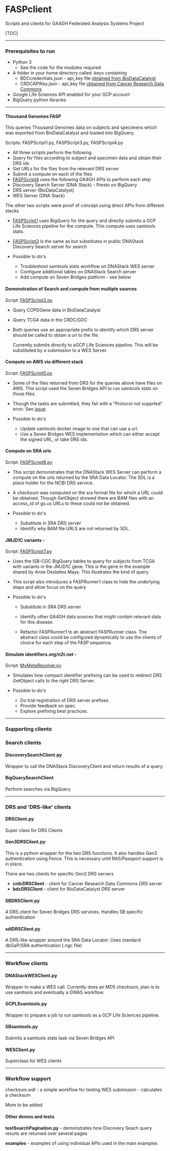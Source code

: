 # FASPclient
 Scripts and clients for GA4GH Federated Analysis Systems Project

[TOC]



------

### **Prerequisites to run**

- Python 3
  - See the code for the modules required
- A folder in your home directory called .keys containing
  - BDCcredentials.json - api_key file [obtained from BioDataCatalyst](https://gen3.biodatacatalyst.nhlbi.nih.gov/identity)
  - CRDCAPIKey.json - api_key file [obtained from Cancer Research Data Commons](https://nci-crdc.datacommons.io/identity)
- Google Life Sciences API enabled for your GCP account
- BigQuery python libraries

------

#### Thousand Genomes FASP

This queries Thousand Genomes data on subjects and specimens which was exported from BioDataCatalyst and loaded into BigQuery.

Scripts: FASPScript1.py, FASPScript3.py, FASPScript4.py

- All three scripts perform the following
 - Query for files according to subject and specimen data and obtain their DRS ids
 - Get URLs for the files from the relevant DRS server
 - Submit a compute on each of the files
- [FASPScript4](https://github.com/ianfore/FASPclient/blob/master/FASPScript4.py) uses the following GA4GH APIs to perform each step
 - Discovery Search Server (DNA Stack) - Presto on BigQuery
 - DRS server (BioDataCatalyst)
 - WES Server (DNA Stack)

The other two scripts were proof of concept using direct APIs from different stacks
 - [FASPScript1](https://github.com/ianfore/FASPclient/blob/master/FASPScript1.py) uses BigQuery for the query and directly submits a GCP Life Sciences pipeline for the compute. This compute uses samtools stats.
 - [FASPScript3](https://github.com/ianfore/FASPclient/blob/master/FASPScript3.py) is the same as but substitutes in public DNAStack Discovery Search server for search

- Possible to do's

  - Troubleshoot samtools stats workflow on DNAStack WES server 
  - Configure additional tables on DNAStack Search server 
  - Add compute on Seven Bridges platform - see below

#### Demonstration of Search and compute from multiple sources 

Script: [FASPScript2.py](https://github.com/ianfore/FASPclient/blob/master/FASPScript2.py)


- Query COPDGene data in BioDataCatalyst

- Query TCGA data in the CRDC/GDC

- Both queries use an appropriate prefix to identify which DRS server should be called to obtain a url to the file.

  Currently submits directly to aGCP Life Sciences pipeline. This will be substituted by a submission to a WES Server.

#### Compute on AWS via different stack 

Script: [FASPScript5.py](https://github.com/ianfore/FASPclient/blob/master/FASPScript5.py)


- Some of the files returned from DRS for the queries above have files on AWS. This script used the Seven Bridges API to run samtools stats on those files.
- Though the tasks are submitted, they fail with a "Protocol not supprted" error.  See [issue](https://github.com/ga4gh/cloud-interop-testing/issues/109).
- Possible to do's

  - Update samtools docker image to one that can use a url.
  - Use a Seven Bridges WES implementation which can either accept the signed URL, or take DRS ids.

#### Compute on SRA urls 

Script: [FASPScript6.py](https://github.com/ianfore/FASPclient/blob/master/FASPScript6.py)


- This script demonstrates that the DNAStack WES Server can perform a compute on the urls returned by the SRA Data Locator. The SDL is a place holder for the NCBI DRS service.
- A checksum was computed on the sra format file for which a URL could be obtained. Though GetObject showed there are BAM files with an access_id of gs.us URLs to these could not be obtained.
- Possible to do's

  - Substitute in SRA DRS server
  - Identify why BAM file URLS are not returned by SDL.

####  JMJD1C variants - 

Script: [FASPScript7.py](https://github.com/ianfore/FASPclient/blob/master/FASPScript7.py)


- Uses the ISB-CGC BigQuery tables to query for subjects from TCGA with variants in the JMJD1C gene.  This is the gene in the example shared by Anne Deslattes Mays. This illustrates the kind of query 

- This script also introduces a FASPRunner1 class to hide the underlying steps and allow focus on the query

- Possible to do's


  - Substitute in SRA DRS server

  - Identify other GA4GH data sources that might contain relevant data for this disease.

  - Refactor FASPRunner1 to an abstract FASPRunner class. The abstract class could be configured dynamically to use the clients of choice for each step of the FASP sequence.

    

####  Simulate identifiers.org/n2t.net - 

Script: [MyMetaResolver.py](https://github.com/ianfore/FASPclient/blob/master/FASPScript7.py)


- Simulates how compact identifier prefixing can be used to redirect DRS GetObject calls to the right DRS Server.
- Possible to do's

  - Do trial registration of DRS server prefixes
  - Provide feedback on spec.
  - Explore prefixing best practices.

------

### **Supporting clients**

### **Search clients**

#### DiscoverySearchClient.py

Wrapper to call the DNAStack DiscoveryClient and return results of a query.

#### BigQuerySearchClient

Perform searches via BigQuery

------

### **DRS and 'DRS-like' clients**

#### DRSClient.py

Super class for DRS Clients

#### **Gen3DRSClient.py**

This is a python wrapper for the two DRS functions. It also handles Gen3 authentication using Fence. This is necessary until RAS/Passport support is in place.

There are two clients for specific Gen3 DRS servers

- **crdcDRSClient** - client for Cancer Research Data Commons DRS server
- **bdcDRSClient** - client for BioDataCatalyst DRS server

#### SBDRSClient.py

A DRS client for Seven Bridges DRS services. Handles SB specific authentication

#### sdlDRSClient.py

A DRS-like wrapper around the SRA Data Locator. Uses standard dbGaP/SRA authentication (.ngc file)

------



### Workflow clients

#### DNAStackWESClient.py

Wrapper to make a WES call. Currently does an MD5 checksum, plan is to use samtools and eventually a GWAS workflow. 

#### **GCPLSsamtools.py**

Wrapper to prepare a job to run samtools as a GCP Life Sciences pipeline. 

#### SBsamtools.py

Submits a samtools stats task via Seven Bridges API

#### WESClient.py

Superclass for WES clients

------

### **Workflow support**

checksum.wdl - a simple workflow for testing WES submission - calculates a checksum

More to be added

#### Other demos and tests

**testSearchPagination.py** - demonstrates how Discovery Seach query results are returned over several pages

**examples** - examples of using individual APIs used in the main examples 



